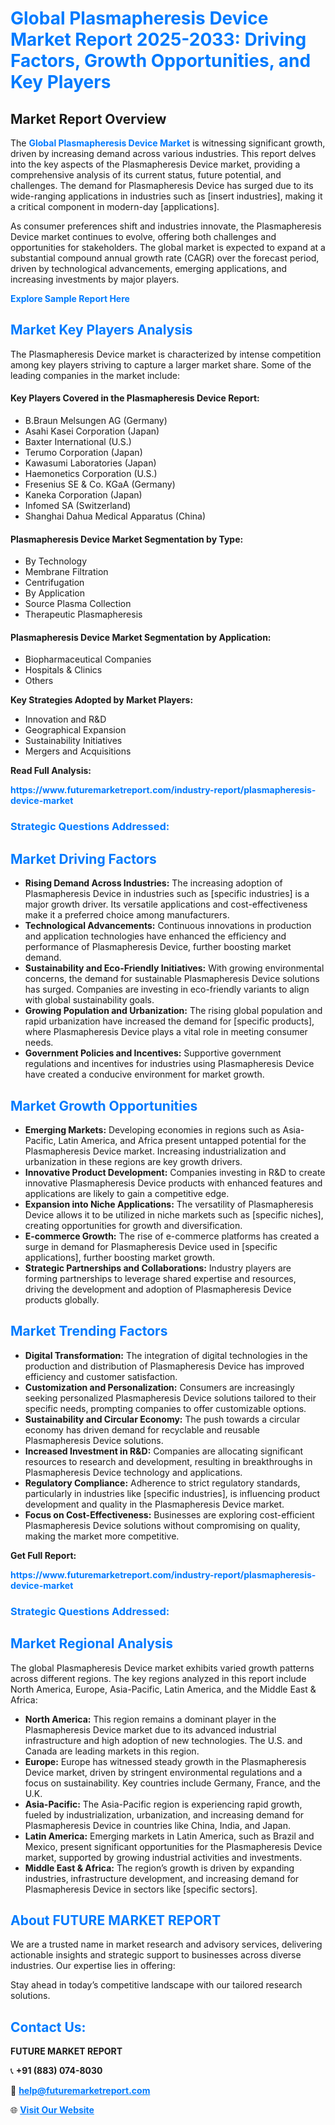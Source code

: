 <h1 style="color: #007BFF;">Global Plasmapheresis Device Market Report 2025-2033: Driving Factors, Growth Opportunities, and Key Players</h1>

<section id="overview">
<h2>Market Report Overview</h2>
<p>The <a href="https://www.futuremarketreport.com/industry-report/plasmapheresis-device-market" style="color: #007BFF; text-decoration: none;"><strong>Global Plasmapheresis Device Market</strong></a> is witnessing significant growth, driven by increasing demand across various industries. This report delves into the key aspects of the Plasmapheresis Device market, providing a comprehensive analysis of its current status, future potential, and challenges. The demand for Plasmapheresis Device has surged due to its wide-ranging applications in industries such as [insert industries], making it a critical component in modern-day [applications].</p>
<p>As consumer preferences shift and industries innovate, the Plasmapheresis Device market continues to evolve, offering both challenges and opportunities for stakeholders. The global market is expected to expand at a substantial compound annual growth rate (CAGR) over the forecast period, driven by technological advancements, emerging applications, and increasing investments by major players.</p>
</section>

<section id="overview">
<p><a href="https://www.futuremarketreport.com/request-sample/reportId=97325" style="color: #007BFF; text-decoration: none;"><strong>Explore Sample Report Here</strong></a></p>
</section>

<section id="key-players">
<h2 style="color: #007BFF;">Market Key Players Analysis</h2>
<p>The Plasmapheresis Device market is characterized by intense competition among key players striving to capture a larger market share. Some of the leading companies in the market include:</p>
<h4>Key Players Covered in the Plasmapheresis Device Report:</h4>
<ul><li>B.Braun Melsungen AG (Germany)</li><li>Asahi Kasei Corporation (Japan)</li><li>Baxter International (U.S.)</li><li>Terumo Corporation (Japan)</li><li>Kawasumi Laboratories (Japan)</li><li>Haemonetics Corporation (U.S.)</li><li>Fresenius SE &amp; Co. KGaA (Germany)</li><li>Kaneka Corporation (Japan)</li><li>Infomed SA (Switzerland)</li><li>Shanghai Dahua Medical Apparatus (China)</li></ul>
<h4>Plasmapheresis Device Market Segmentation by Type:</h4>
<ul><li>By Technology</li><li>Membrane Filtration</li><li>Centrifugation</li><li>By Application</li><li>Source Plasma Collection</li><li>Therapeutic Plasmapheresis</li></ul>

<h4>Plasmapheresis Device Market Segmentation by Application:</h4>
<ul><li>Biopharmaceutical Companies</li><li>Hospitals &amp; Clinics</li><li>Others</li></ul>
<p><strong>Key Strategies Adopted by Market Players:</strong></p>
<ul>
<li>Innovation and R&D</li>
<li>Geographical Expansion</li>
<li>Sustainability Initiatives</li>
<li>Mergers and Acquisitions</li>
</ul>
</section>

<section>
<p><strong>Read Full Analysis: </strong></p><a href="https://www.futuremarketreport.com/industry-report/plasmapheresis-device-market" style="color: #007BFF; text-decoration: none;"><strong>https://www.futuremarketreport.com/industry-report/plasmapheresis-device-market</strong></a>
<h3 style="color: #007BFF;">Strategic Questions Addressed:</h3>
</section>

<section id="driving-factors">
<h2 style="color: #007BFF;">Market Driving Factors</h2>
<ul>
<li><strong>Rising Demand Across Industries:</strong> The increasing adoption of Plasmapheresis Device in industries such as [specific industries] is a major growth driver. Its versatile applications and cost-effectiveness make it a preferred choice among manufacturers.</li>
<li><strong>Technological Advancements:</strong> Continuous innovations in production and application technologies have enhanced the efficiency and performance of Plasmapheresis Device, further boosting market demand.</li>
<li><strong>Sustainability and Eco-Friendly Initiatives:</strong> With growing environmental concerns, the demand for sustainable Plasmapheresis Device solutions has surged. Companies are investing in eco-friendly variants to align with global sustainability goals.</li>
<li><strong>Growing Population and Urbanization:</strong> The rising global population and rapid urbanization have increased the demand for [specific products], where Plasmapheresis Device plays a vital role in meeting consumer needs.</li>
<li><strong>Government Policies and Incentives:</strong> Supportive government regulations and incentives for industries using Plasmapheresis Device have created a conducive environment for market growth.</li>
</ul>
</section>

<section id="growth-opportunities">
<h2 style="color: #007BFF;">Market Growth Opportunities</h2>
<ul>
<li><strong>Emerging Markets:</strong> Developing economies in regions such as Asia-Pacific, Latin America, and Africa present untapped potential for the Plasmapheresis Device market. Increasing industrialization and urbanization in these regions are key growth drivers.</li>
<li><strong>Innovative Product Development:</strong> Companies investing in R&D to create innovative Plasmapheresis Device products with enhanced features and applications are likely to gain a competitive edge.</li>
<li><strong>Expansion into Niche Applications:</strong> The versatility of Plasmapheresis Device allows it to be utilized in niche markets such as [specific niches], creating opportunities for growth and diversification.</li>
<li><strong>E-commerce Growth:</strong> The rise of e-commerce platforms has created a surge in demand for Plasmapheresis Device used in [specific applications], further boosting market growth.</li>
<li><strong>Strategic Partnerships and Collaborations:</strong> Industry players are forming partnerships to leverage shared expertise and resources, driving the development and adoption of Plasmapheresis Device products globally.</li>
</ul>
</section>

<section id="trending-factors">
<h2 style="color: #007BFF;">Market Trending Factors</h2>
<ul>
<li><strong>Digital Transformation:</strong> The integration of digital technologies in the production and distribution of Plasmapheresis Device has improved efficiency and customer satisfaction.</li>
<li><strong>Customization and Personalization:</strong> Consumers are increasingly seeking personalized Plasmapheresis Device solutions tailored to their specific needs, prompting companies to offer customizable options.</li>
<li><strong>Sustainability and Circular Economy:</strong> The push towards a circular economy has driven demand for recyclable and reusable Plasmapheresis Device solutions.</li>
<li><strong>Increased Investment in R&D:</strong> Companies are allocating significant resources to research and development, resulting in breakthroughs in Plasmapheresis Device technology and applications.</li>
<li><strong>Regulatory Compliance:</strong> Adherence to strict regulatory standards, particularly in industries like [specific industries], is influencing product development and quality in the Plasmapheresis Device market.</li>
<li><strong>Focus on Cost-Effectiveness:</strong> Businesses are exploring cost-efficient Plasmapheresis Device solutions without compromising on quality, making the market more competitive.</li>
</ul>
</section>

<section>
<p><strong>Get Full Report: </strong></p><a href="https://www.futuremarketreport.com/industry-report/plasmapheresis-device-market" style="color: #007BFF; text-decoration: none;"><strong>https://www.futuremarketreport.com/industry-report/plasmapheresis-device-market</strong></a>
<h3 style="color: #007BFF;">Strategic Questions Addressed:</h3>
</section>


<section id="regional-analysis">
<h2 style="color: #007BFF;">Market Regional Analysis</h2>
<p>The global Plasmapheresis Device market exhibits varied growth patterns across different regions. The key regions analyzed in this report include North America, Europe, Asia-Pacific, Latin America, and the Middle East & Africa:</p>
<ul>
<li><strong>North America:</strong> This region remains a dominant player in the Plasmapheresis Device market due to its advanced industrial infrastructure and high adoption of new technologies. The U.S. and Canada are leading markets in this region.</li>
<li><strong>Europe:</strong> Europe has witnessed steady growth in the Plasmapheresis Device market, driven by stringent environmental regulations and a focus on sustainability. Key countries include Germany, France, and the U.K.</li>
<li><strong>Asia-Pacific:</strong> The Asia-Pacific region is experiencing rapid growth, fueled by industrialization, urbanization, and increasing demand for Plasmapheresis Device in countries like China, India, and Japan.</li>
<li><strong>Latin America:</strong> Emerging markets in Latin America, such as Brazil and Mexico, present significant opportunities for the Plasmapheresis Device market, supported by growing industrial activities and investments.</li>
<li><strong>Middle East & Africa:</strong> The region’s growth is driven by expanding industries, infrastructure development, and increasing demand for Plasmapheresis Device in sectors like [specific sectors].</li>
</ul>
</section>

<footer>
<h2 style="color: #007BFF;">About FUTURE MARKET REPORT</h2>
<p>We are a trusted name in market research and advisory services, delivering actionable insights and strategic support to businesses across diverse industries. Our expertise lies in offering:</p>

<p>Stay ahead in today’s competitive landscape with our tailored research solutions.</p>

<h2 style="color: #007BFF;">Contact Us:</h2>
<p><strong>FUTURE MARKET REPORT</strong></p>
<p>📞 <strong>+91 (883) 074-8030</strong></p>
<p>📧 <strong><a href="mailto:help@futuremarketreport.com" style="color: #007BFF;">help@futuremarketreport.com</a></strong></p>
<p>🌐 <strong><a href="https://www.futuremarketreport.com/" style="color: #007BFF;">Visit Our Website</a></strong></p>
</footer>